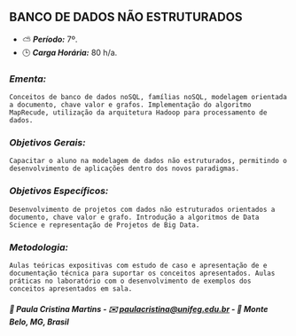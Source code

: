 ## BANCO DE DADOS NÃO ESTRUTURADOS

* :partly_sunny: ***Período:*** 7º.
* :clock3: ***Carga Horária:*** 80 h/a.
 
### *Ementa:*
    Conceitos de banco de dados noSQL, famílias noSQL, modelagem orientada a documento, chave valor e grafos. Implementação do algoritmo MapRecude, utilização da arquitetura Hadoop para processamento de dados.
 
### *Objetivos Gerais:*
    Capacitar o aluno na modelagem de dados não estruturados, permitindo o desenvolvimento de aplicações dentro dos novos paradigmas.
 
### *Objetivos Específicos:*
    Desenvolvimento de projetos com dados não estruturados orientados a documento, chave valor e grafo. Introdução a algoritmos de Data Science e representação de Projetos de Big Data.
 
### *Metodologia:*
    Aulas teóricas expositivas com estudo de caso e apresentação de e documentação técnica para suportar os conceitos apresentados. Aulas práticas no laboratório com o desenvolvimento de exemplos dos conceitos apresentados em sala.
 

##### :busts_in_silhouette: Paula Cristina Martins - :envelope: paulacristina@unifeg.edu.br - :house_with_garden: Monte Belo, MG, Brasil